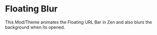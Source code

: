 # Floating Blur

This Mod/Theme animates the Floating URL Bar in Zen and also blurs the background when its opened.


<img></img>